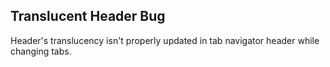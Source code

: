 ## Translucent Header Bug
Header's translucency isn't properly updated in tab navigator header while changing tabs.  
